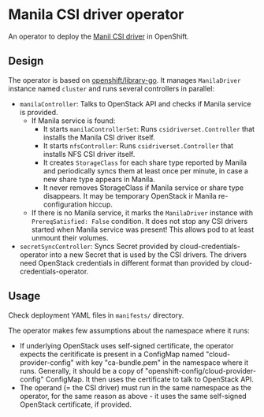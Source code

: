 # Manila CSI driver operator

An operator to deploy the [Manil CSI driver](https://github.com/openshift/cloud-provider-openstack/tree/master/pkg/csi/manila) in OpenShift.

## Design

The operator is based on [openshift/library-go](https://github.com/openshift/library-go). It manages `ManilaDriver` instance named `cluster` and runs several controllers in parallel:

* `manilaController`: Talks to OpenStack API and checks if Manila service is provided.
  * If Manila service is found: 
    * It starts `manilaControllerSet`: Runs `csidriverset.Controller` that installs the Manila CSI driver itself.
    * It starts `nfsController`: Runs `csidriverset.Controller` that installs NFS CSI driver itself.
    * It creates `StorageClass` for each share type reported by Manila and periodically syncs them at least once per minute, in case a new share type appears in Manila.
    * It never removes StorageClass if Manila service or share type disappears. It may be temporary OpenStack ir Manila re-configuration hiccup.
  * If there is no Manila service, it marks the `ManilaDriver` instance with `PrereqSatisfied: False` condition. It does not stop any CSI drivers started when Manila service was present! This allows pod to at least unmount their volumes. 
* `secretSyncController`: Syncs Secret provided by cloud-credentials-operator into a new Secret that is used by the CSI drivers. The drivers need OpenStack credentials in different format than provided by cloud-credentials-operator.

## Usage

Check deployment YAML files in `manifests/` directory.

The operator makes few assumptions about the namespace where it runs:

* If underlying OpenStack uses self-signed certificate, the operator expects the ceritificate is present in a ConfigMap named "cloud-provider-config" with key "ca-bundle.pem" in the namespace where it runs. Generally, it should be a copy of "openshift-config/cloud-provider-config" ConfigMap. It then uses the certificate to talk to OpenStack API.
* The operand (= the CSI driver) must run in the same namespace as the operator, for the same reason as above - it uses the same self-signed OpenStack certificate, if provided.
